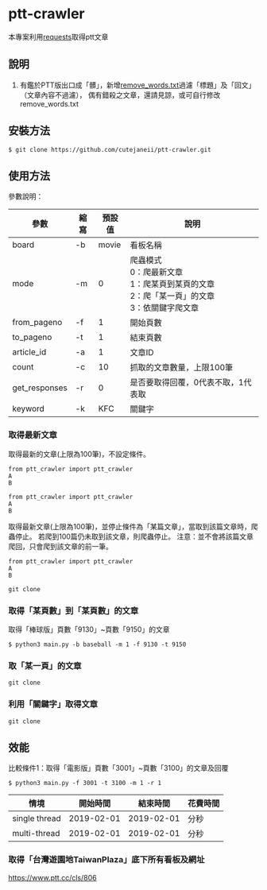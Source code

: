 # ptt-crawler

本專案利用[requests](https://github.com/requests/requests)取得ptt文章

## 說明
1. 有鑑於PTT版出口成「髒」，新增[remove_words.txt](https://github.com/cutejaneii/ptt-crawler/blob/master/ptt-crawler/remove_words.txt)過濾「標題」及「回文」（文章內容不過濾），
   偶有錯殺之文章，還請見諒，或可自行修改remove_words.txt

## 安裝方法
<pre><code>$ git clone https://github.com/cutejaneii/ptt-crawler.git</code></pre>

## 使用方法

參數說明：

| 參數 | 縮寫 | 預設值 | 說明 | 
| ------ | ------ | ------ | ------ |
| board| -b | movie | 看板名稱 |
| mode | -m | 0 | 爬蟲模式<br> 0：爬最新文章<br>1：爬某頁到某頁的文章<br>2：爬「某一頁」的文章<br>3：依關鍵字爬文章 |
| from_pageno | -f | 1 | 開始頁數 |
| to_pageno | -t | 1 | 結束頁數 |
| article_id | -a | 1 | 文章ID |
| count | -c | 10 | 抓取的文章數量，上限100筆 |
| get_responses | -r | 0 | 是否要取得回覆，0代表不取，1代表取 |
| keyword | -k | KFC | 關鍵字 |

### 取得最新文章

取得最新的文章(上限為100筆)，不設定條件。

<pre><code>from ptt_crawler import ptt_crawler
A
B</code></pre>

<pre><code>from ptt_crawler import ptt_crawler
A
B</code></pre>


取得最新文章(上限為100筆)，並停止條件為「某篇文章」，當取到該篇文章時，爬蟲停止。
若爬到100篇仍未取到該文章，則爬蟲停止。
注意：並不會將該篇文章爬回，只會爬到該文章的前一筆。

<pre><code>from ptt_crawler import ptt_crawler
A
B</code></pre>


<pre><code>git clone </code></pre>

### 取得「某頁數」到「某頁數」的文章
取得「棒球版」頁數「9130」~頁數「9150」的文章
<pre><code>$ python3 main.py -b baseball -m 1 -f 9130 -t 9150</code></pre>

### 取「某一頁」的文章

<pre><code>git clone </code></pre>

### 利用「關鍵字」取得文章

<pre><code>git clone </code></pre>


## 效能
比較條件1：取得「電影版」頁數「3001」~頁數「3100」的文章及回覆
<pre><code>$ python3 main.py -f 3001 -t 3100 -m 1 -r 1</code></pre>

 
| 情境 | 開始時間 | 結束時間 | 花費時間 | 
| ------ | ------ | ------ | ------ |
| single thread | 2019-02-01 | 2019-02-01 | 分秒 |
| multi-thread | 2019-02-01 | 2019-02-01 | 分秒 |


### 取得「台灣遊園地TaiwanPlaza」底下所有看板及網址
https://www.ptt.cc/cls/806
